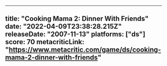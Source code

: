 
---
title: "Cooking Mama 2: Dinner With Friends"
date: "2022-04-09T23:38:28.215Z"
releaseDate: "2007-11-13"
platforms: ["ds"]
score: 70
metacriticLink: "https://www.metacritic.com/game/ds/cooking-mama-2-dinner-with-friends"
---

